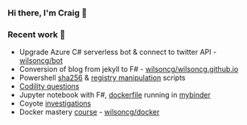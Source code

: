 ### Hi there, I'm Craig 👋

### Recent work 🌱
* Upgrade Azure C# serverless bot & connect to twitter API - [wilsoncg/bot](https://github.com/wilsoncg/bot)
* Conversion of blog from jekyll to F# - [wilsoncg/wilsoncg.github.io](https://github.com/wilsoncg/wilsoncg.github.io)
* Powershell [sha256](https://github.com/wilsoncg/PowershellToolbox/blob/master/sha256.ps1) & [registry manipulation](https://github.com/wilsoncg/PowershellToolbox/blob/master/removeSkypeContextMenu.ps1) scripts
* [Codility questions](https://github.com/wilsoncg/Revise)
* Jupyter notebook with F#, [dockerfile](https://github.com/wilsoncg/Jupyter.Notebooks) running in [mybinder](https://mybinder.org/v2/gh/wilsoncg/Jupyter.Notebooks/master?urlpath=%2Fnotebooks%2FXPlot.ipynb) 
* Coyote [investigations](https://github.com/wilsoncg/Revise/tree/master/CoyotePlayground)
* Docker mastery [course](https://www.udemy.com/course/docker-mastery/learn/) - [wilsoncg/docker](https://github.com/wilsoncg/docker)
<!--
**wilsoncg/wilsoncg** is a ✨ _special_ ✨ repository because its `README.md` (this file) appears on your GitHub profile.

Here are some ideas to get you started:

- 🔭 I’m currently working on ...
- 🌱 I’m currently learning ...
- 👯 I’m looking to collaborate on ...
- 🤔 I’m looking for help with ...
- 💬 Ask me about ...
- 📫 How to reach me: ...
- 😄 Pronouns: ...
- ⚡ Fun fact: ...
-->

